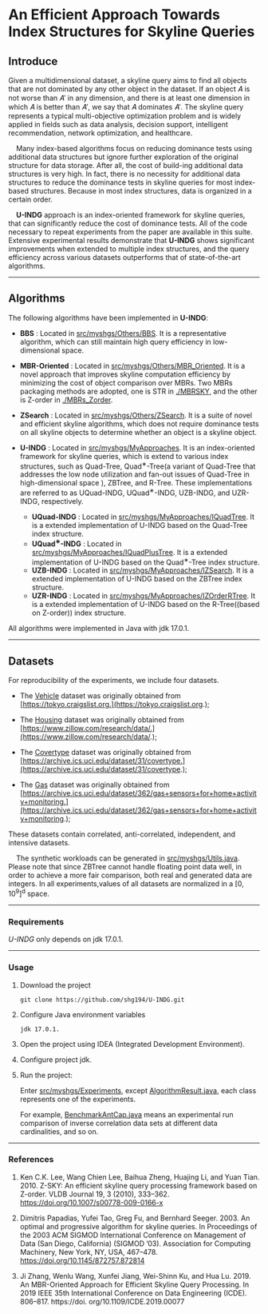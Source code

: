# An Efficient Approach Towards Index Structures for Skyline Queries

## Introduce
  Given a multidimensional dataset, a skyline query aims to find all objects that are not dominated by any other object 
  in the dataset. If an object 𝐴 is not worse than 𝐴′ in any dimension, and there is at least one dimension in which 𝐴 
  is better than 𝐴′, we say that 𝐴 dominates 𝐴′. The skyline query represents a typical multi-objective optimization problem 
  and is widely applied in fields such as data analysis, decision support, intelligent recommendation, network optimization, 
  and healthcare.

  &nbsp;&nbsp;&nbsp;&nbsp;Many index-based algorithms focus on reducing dominance tests using additional data structures but ignore further 
  exploration of the original structure for data storage. After all, the cost of build-ing additional data structures is very
  high. In fact, there is no necessity for additional data structures to reduce the dominance tests in skyline queries for 
  most index-based structures. Because in most index structures, data is organized in a certain order. 

  &nbsp;&nbsp;&nbsp;&nbsp;**U-INDG** approach is an index-oriented framework for skyline queries, that can significantly reduce the cost of dominance 
  tests. All of the code necessary to repeat experiments from the paper are available in this suite. Extensive experimental 
  results demonstrate that **U-INDG** shows significant improvements when extended to multiple index structures, and the 
  query efficiency across various datasets outperforms that of state-of-the-art algorithms.

------------------------------------
## Algorithms

  The following algorithms have been implemented in **U-INDG**:
  
  * **BBS** : Located in [src/myshgs/Others/BBS](src/myshgs/Others/BBS).
    It is a representative algorithm, which can still maintain high query efficiency in low-dimensional space.
  
  * **MBR-Oriented** : Located in [src/myshgs/Others/MBR_Oriented](src/myshgs/Others/MBR_Oriented).
    It is a novel approach that improves skyline computation efficiency by minimizing the cost of object comparison over MBRs.
    Two MBRs packaging methods are adopted, one is STR in [./MBRSKY](./MBRSKY), and the other is Z-order in [./MBRs_Zorder](./MBRs_Zorder).
  
  * **ZSearch** : Located in [src/myshgs/Others/ZSearch](src/myshgs/Others/ZSearch).
    It is a suite of novel and efficient skyline algorithms, which does not require dominance tests on all
    skyline objects to determine whether an object is a skyline object.
  
  * **U-INDG** : Located in [src/myshgs/MyApproaches](src/myshgs/MyApproaches).
    It is an index-oriented framework for skyline queries, which is extend to various index structures, such as Quad-Tree, Quad<sup>∗</sup>-Tree(a variant of Quad-Tree that addresses the low node utilization
    and fan-out issues of Quad-Tree in high-dimensional space ), ZBTree, and R-Tree. These implementations are referred to as 
    UQuad-INDG, UQuad<sup>∗</sup>-INDG, UZB-INDG, and UZR-INDG, respectively.
  
    * **UQuad-INDG** : Located in [src/myshgs/MyApproaches/IQuadTree](src/myshgs/MyApproaches/IQuadTree).
      It is a extended implementation of U-INDG based on the Quad-Tree index structure.
    * **UQuad<sup>∗</sup>-INDG** : Located in [src/myshgs/MyApproaches/IQuadPlusTree](src/myshgs/MyApproaches/IQuadPlusTree).
      It is a extended implementation of U-INDG based on the Quad<sup>∗</sup>-Tree index structure.
    * **UZB-INDG** : Located in [src/myshgs/MyApproaches/IZSearch](src/myshgs/MyApproaches/IZSearch).
      It is a extended implementation of U-INDG based on the ZBTree index structure.
    * **UZR-INDG** : Located in [src/myshgs/MyApproaches/IZOrderRTree](src/myshgs/MyApproaches/IZOrderRTree).
      It is a extended implementation of U-INDG based on the R-Tree((based on Z-order)) index structure.
  
  All algorithms were implemented in Java with jdk 17.0.1.

------------------------------------

## Datasets

  For reproducibility of the experiments, we include four datasets.
  
  * The [Vehicle](src/source/vehicles7D-390585.txt) dataset was originally obtained from [https://tokyo.craigslist.org.](https://tokyo.craigslist.org.);

  * The [Housing](src/source/house9D-227570.txt) dataset was originally obtained from [https://www.zillow.com/research/data/.](https://www.zillow.com/research/data/.);

  * The [Covertype](src/source/covtype10D.txt) dataset was originally obtained from [https://archive.ics.uci.edu/dataset/31/covertype.](https://archive.ics.uci.edu/dataset/31/covertype.);

  * The [Gas](src/source/htsensor8D.txt) dataset was originally obtained from [https://archive.ics.uci.edu/dataset/362/gas+sensors+for+home+activity+monitoring.](https://archive.ics.uci.edu/dataset/362/gas+sensors+for+home+activity+monitoring.); 

  These datasets contain correlated, anti-correlated, independent, and intensive datasets.

  &nbsp;&nbsp;&nbsp;&nbsp;The synthetic workloads can be generated in [src/myshgs/Utils.java](src/myshgs/Utils.java). Please note that since ZBTree cannot handle floating point data well, in order to achieve a more fair comparison, both real and generated data are integers. 
  In all experiments,values of all datasets are normalized in a [0, 10<sup>9</sup>]<sup>d</sup> space.

------------------------------------

### Requirements

  *U-INDG* only depends on jdk 17.0.1.

------------------------------------

### Usage

1. Download the project

    ```
    git clone https://github.com/shg194/U-INDG.git
    ```

2. Configure Java environment variables
   ```
   jdk 17.0.1.
   ```
3. Open the project using IDEA (Integrated Development Environment).
4. Configure project jdk.
5. Run the project:

   Enter [src/myshgs/Experiments](src/myshgs/Experiments), except [AlgorithmResult.java](src%2Fmyshgs%2FExperiments%2FAlgorithmResult.java), each class represents one of the experiments. 

   For example, [BenchmarkAntCap.java](src/myshgs/Experiments/BenchmarkAntCap.java) means an experimental run comparison of inverse correlation data sets at different data cardinalities, and so on.

------------------------------------

### References

1. Ken C.K. Lee, Wang Chien Lee, Baihua Zheng, Huajing Li, and Yuan Tian. 2010.
Z-SKY: An efficient skyline query processing framework based on Z-order. VLDB
Journal 19, 3 (2010), 333–362. https://doi.org/10.1007/s00778-009-0166-x

2. Dimitris Papadias, Yufei Tao, Greg Fu, and Bernhard Seeger. 2003. An optimal and
progressive algorithm for skyline queries. In Proceedings of the 2003 ACM SIGMOD
International Conference on Management of Data (San Diego, California) (SIGMOD
’03). Association for Computing Machinery, New York, NY, USA, 467–478. https://doi.org/10.1145/872757.872814

3. Ji Zhang, Wenlu Wang, Xunfei Jiang, Wei-Shinn Ku, and Hua Lu. 2019. An
MBR-Oriented Approach for Efficient Skyline Query Processing. In 2019 IEEE
35th International Conference on Data Engineering (ICDE). 806–817. https://doi.
org/10.1109/ICDE.2019.00077

